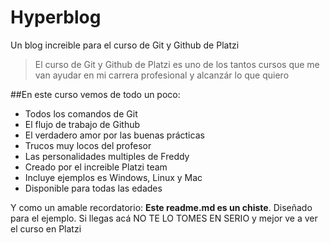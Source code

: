 # Hyperblog
Un blog increible para el curso de Git y Github de Platzi
>El curso de Git y Github de Platzi es uno de los tantos cursos que me van ayudar en mi carrera profesional y alcanzár lo que quiero

##En este curso vemos de todo un poco:
* Todos los comandos de Git
* El flujo de trabajo de Github
* El verdadero amor por las buenas prácticas
* Trucos muy locos del profesor
* Las personalidades multiples de Freddy
* Creado por el increible Platzi team
* Incluye ejemplos es Windows, Linux y Mac
* Disponible para todas las edades


Y como un amable recordatorio: **Este readme.md es un chiste**. Diseñado para el ejemplo. Si llegas acá NO TE LO TOMES EN SERIO y mejor ve a ver el curso en Platzi
